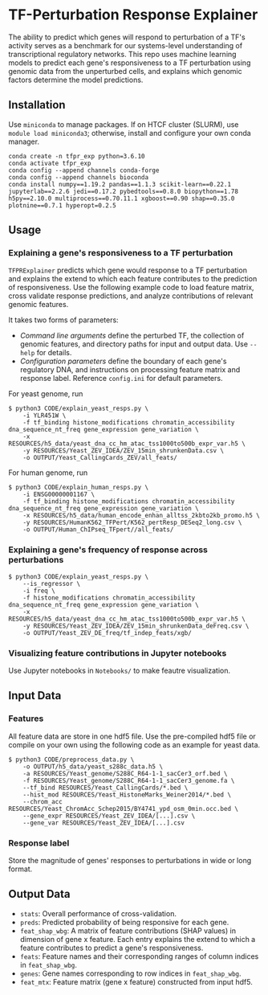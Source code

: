 # TF-Perturbation Response Explainer

The ability to predict which genes will respond to perturbation of a TF's activity serves as a benchmark for our systems-level understanding of transcriptional regulatory networks. This repo uses machine learning models to predict each gene's responsiveness to a TF perturbation using genomic data from the unperturbed cells, and explains which genomic factors determine the model predictions.

## Installation

Use `miniconda` to manage packages. If on HTCF cluster (SLURM), use `module load miniconda3`; otherwise, install and configure your own conda manager. 

```
conda create -n tfpr_exp python=3.6.10
conda activate tfpr_exp
conda config --append channels conda-forge 
conda config --append channels bioconda
conda install numpy==1.19.2 pandas==1.1.3 scikit-learn==0.22.1 jupyterlab==2.2.6 jedi==0.17.2 pybedtools==0.8.0 biopython==1.78 h5py==2.10.0 multiprocess==0.70.11.1 xgboost==0.90 shap==0.35.0 plotnine==0.7.1 hyperopt=0.2.5
```

## Usage

### Explaining a gene's responsiveness to a TF perturbation

`TFPRExplainer` predicts which gene would response to a TF perturbation and explains the extend to which each feature contributes to the prediction of responsiveness. Use the following example code to load feature matrix, cross validate response predictions, and analyze contributions of relevant genomic features.

It takes two forms of parameters:

- *Command line arguments* define the perturbed TF, the collection of genomic features, and directory paths for input and output data. Use `--help` for details.
- *Configuration parameters* define the boundary of each gene's regulatory DNA, and instructions on processing feature matrix and response label. Reference `config.ini` for default parameters.

For yeast genome, run

```
$ python3 CODE/explain_yeast_resps.py \
    -i YLR451W \
    -f tf_binding histone_modifications chromatin_accessibility dna_sequence_nt_freq gene_expression gene_variation \
    -x RESOURCES/h5_data/yeast_dna_cc_hm_atac_tss1000to500b_expr_var.h5 \
    -y RESOURCES/Yeast_ZEV_IDEA/ZEV_15min_shrunkenData.csv \
    -o OUTPUT/Yeast_CallingCards_ZEV/all_feats/
```

For human genome, run

```
$ python3 CODE/explain_human_resps.py \
    -i ENSG00000001167 \
    -f tf_binding histone_modifications chromatin_accessibility dna_sequence_nt_freq gene_expression gene_variation \
    -x RESOURCES/h5_data/human_encode_enhan_alltss_2kbto2kb_promo.h5 \
    -y RESOURCES/HumanK562_TFPert/K562_pertResp_DESeq2_long.csv \
    -o OUTPUT/Human_ChIPseq_TFpert//all_feats/
```

### Explaining a gene's frequency of response across perturbations

```
$ python3 CODE/explain_yeast_resps.py \
    --is_regressor \
    -i freq \
    -f histone_modifications chromatin_accessibility dna_sequence_nt_freq gene_expression gene_variation \
    -x RESOURCES/h5_data/yeast_dna_cc_hm_atac_tss1000to500b_expr_var.h5 \
    -y RESOURCES/Yeast_ZEV_IDEA/ZEV_15min_shrunkenData_deFreq.csv \
    -o OUTPUT/Yeast_ZEV_DE_freq/tf_indep_feats/xgb/
```

### Visualizing feature contributions in Jupyter notebooks

Use Jupyter notebooks in `Notebooks/` to make feautre visualization.


## Input Data

### Features

All feature data are store in one hdf5 file. Use the pre-compiled hdf5 file or compile on your own using the following code as an example for yeast data.

```
$ python3 CODE/preprocess_data.py \
    -o OUTPUT/h5_data/yeast_s288c_data.h5 \
    -a RESOURCES/Yeast_genome/S288C_R64-1-1_sacCer3_orf.bed \
    -f RESOURCES/Yeast_genome/S288C_R64-1-1_sacCer3_genome.fa \
    --tf_bind RESOURCES/Yeast_CallingCards/*.bed \
    --hist_mod RESOURCES/Yeast_HistoneMarks_Weiner2014/*.bed \
    --chrom_acc RESOURCES/Yeast_ChromAcc_Schep2015/BY4741_ypd_osm_0min.occ.bed \
    --gene_expr RESOURCES/Yeast_ZEV_IDEA/[...].csv \
    --gene_var RESOURCES/Yeast_ZEV_IDEA/[...].csv 
```

### Response label

Store the magnitude of genes' responses to perturbations in wide or long format.

## Output Data

- `stats`: Overall performance of cross-validation.
- `preds`: Predicted probability of being responsive for each gene.
- `feat_shap_wbg`: A matrix of feature contributions (SHAP values) in dimension of gene x feature. Each entry explains the extend to which a feature contributes to predict a gene's responsiveness.
- `feats`: Feature names and their corresponding ranges of column indices in `feat_shap_wbg`.
- `genes`: Gene names corresponding to row indices in `feat_shap_wbg`.
- `feat_mtx`: Feature matrix (gene x feature) constructed from input hdf5.
